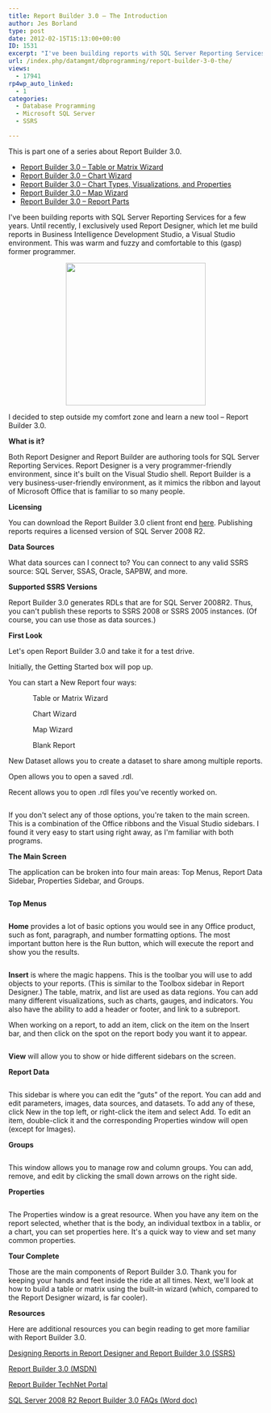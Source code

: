 ```yaml
---
title: Report Builder 3.0 – The Introduction
author: Jes Borland
type: post
date: 2012-02-15T15:13:00+00:00
ID: 1531
excerpt: "I've been building reports with SQL Server Reporting Services for a few years. Until recently, I exclusively used Report Designer, which let me build reports in Business Intelligence Development Studio, a Visual Studio environment. I decided to step outside my comfort zone and learn a new tool - Report Builder 3.0."
url: /index.php/datamgmt/dbprogramming/report-builder-3-0-the/
views:
  - 17941
rp4wp_auto_linked:
  - 1
categories:
  - Database Programming
  - Microsoft SQL Server
  - SSRS

---
```

This is part one of a series about Report Builder 3.0.

  * <a title="Report Builder 3.0 – Table or Matrix Wizard" href="/index.php/datamgmt/dbprogramming/report-builder-3-0-table/" target="_blank">Report Builder 3.0 – Table or Matrix Wizard</a>
  * <a title="Report Builder 3.0 – Chart Wizard" href="/index.php/datamgmt/dbprogramming/report-builder-3-0-chart/" target="_blank">Report Builder 3.0 – Chart Wizard</a>
  * <a title="Report Builder 3.0 – Chart Types, Visualizations, and Properties" href="/index.php/datamgmt/dbprogramming/report-builder-3-0-chart-1/" target="_blank">Report Builder 3.0 – Chart Types, Visualizations, and Properties</a>
  * <a title="Report Builder 3.0 – Map Wizard" href="/index.php/datamgmt/dbprogramming/report-builder-3-0-map/" target="_blank">Report Builder 3.0 – Map Wizard</a>
  * <a title="Report Builder 3.0 – Report Parts" href="/index.php/datamgmt/dbprogramming/mssqlserver/report-builder-3-0-report/" target="_blank">Report Builder 3.0 – Report Parts</a>

I've been building reports with SQL Server Reporting Services for a few years. Until recently, I exclusively used Report Designer, which let me build reports in Business Intelligence Development Studio, a Visual Studio environment. This was warm and fuzzy and comfortable to this (gasp) former programmer.

<p style="text-align: center">
  <img title="Yes, @onpnt, I stole your image!" src="/wp-content/uploads/users/grrlgeek/RB3.0 Intro Programmer.gif" alt="" width="277" height="282" />
</p>

<span style="text-align: center">I decided to step outside my comfort zone and learn a new tool – Report Builder 3.0.</span>

<p class="MsoNormal">
  <strong>What is it? </strong>
</p>

<p class="MsoNormal">
  Both Report Designer and Report Builder are authoring tools for SQL Server Reporting Services. Report Designer is a very programmer-friendly environment, since it's built on the Visual Studio shell. Report Builder is a very business-user-friendly environment, as it mimics the ribbon and layout of Microsoft Office that is familiar to so many people.
</p>

<p class="MsoNormal">
  <strong>Licensing </strong>
</p>

<p class="MsoNormal">
  You can download the Report Builder 3.0 client front end <a href="http://www.microsoft.com/download/en/details.aspx?id=6116">here</a>. Publishing reports requires a licensed version of SQL Server 2008 R2.
</p>

<p class="MsoNormal">
  <strong>Data Sources </strong>
</p>

<p class="MsoNormal">
  What data sources can I connect to? You can connect to any valid SSRS source: SQL Server, SSAS, Oracle, SAPBW, and more.
</p>

<p class="MsoNormal">
  <strong>Supported SSRS Versions </strong>
</p>

<p class="MsoNormal">
  Report Builder 3.0 generates RDLs that are for SQL Server 2008R2. Thus, you can't publish these reports to SSRS 2008 or SSRS 2005 instances. (Of course, you can use those as data sources.)
</p>

<p class="MsoNormal">
  <strong>First Look </strong>
</p>

<p class="MsoNormal">
  Let's open Report Builder 3.0 and take it for a test drive.
</p>

<p class="MsoNormal">
  Initially, the Getting Started box will pop up.
</p>

<p class="MsoNormal">
  You can start a New Report four ways:
</p>

<p class="MsoNormal" style="text-indent: .5in">
  Table or Matrix Wizard
</p>

<p class="MsoNormal" style="text-indent: .5in">
  Chart Wizard
</p>

<p class="MsoNormal" style="text-indent: .5in">
  Map Wizard
</p>

<p class="MsoNormal" style="text-indent: .5in">
  Blank Report
</p>

<p class="MsoNormal">
  New Dataset allows you to create a dataset to share among multiple reports.
</p>

Open allows you to open a saved .rdl.

Recent allows you to open .rdl files you've recently worked on.

<p class="MsoNormal">
  <img src="/wp-content/uploads/users/grrlgeek/RB3%20Start.JPG?mtime=1329269464" alt="" />
</p>

<p class="MsoNormal">
  If you don't select any of those options, you're taken to the main screen. This is a combination of the Office ribbons and the Visual Studio sidebars. I found it very easy to start using right away, as I'm familiar with both programs.
</p>

<p class="MsoNormal">
  <strong>The Main Screen </strong>
</p>

<p class="MsoNormal">
  The application can be broken into four main areas: Top Menus, Report Data Sidebar, Properties Sidebar, and Groups.
</p>

<p class="MsoNormal">
  <img src="/wp-content/uploads/users/grrlgeek/RB3MainScreen.JPG" alt="" />
</p>

<p class="MsoNormal">
  <strong>Top Menus </strong>
</p>

<p class="MsoNormal">
  <img src="/wp-content/uploads/users/grrlgeek/RB3Main Home.JPG" alt="" />
</p>

<p class="MsoNormal">
  <strong>Home</strong> provides a lot of basic options you would see in any Office product, such as font, paragraph, and number formatting options. The most important button here is the Run button, which will execute the report and show you the results.
</p>

<p class="MsoNormal">
  <img src="/wp-content/uploads/users/grrlgeek/RB3Main Insert.JPG" alt="" />
</p>

<p class="MsoNormal">
  <strong>Insert</strong> is where the magic happens. This is the toolbar you will use to add objects to your reports. (This is similar to the Toolbox sidebar in Report Designer.) The table, matrix, and list are used as data regions. You can add many different visualizations, such as charts, gauges, and indicators. You also have the ability to add a header or footer, and link to a subreport.
</p>

<p class="MsoNormal">
  When working on a report, to add an item, click on the item on the Insert bar, and then click on the spot on the report body you want it to appear.
</p>

<p class="MsoNormal">
  <img src="/wp-content/uploads/users/grrlgeek/RB3Main View.JPG" alt="" />
</p>

<p class="MsoNormal">
  <strong>View</strong> will allow you to show or hide different sidebars on the screen.
</p>

<p class="MsoNormal">
  <strong>Report Data </strong>
</p>

<p class="MsoNormal">
  <img src="/wp-content/uploads/users/grrlgeek/RB3ReportData.JPG" alt="" />
</p>

<p class="MsoNormal">
  This sidebar is where you can edit the “guts” of the report. You can add and edit parameters, images, data sources, and datasets. To add any of these, click New in the top left, or right-click the item and select Add. To edit an item, double-click it and the corresponding Properties window will open (except for Images).
</p>

<p class="MsoNormal">
  <strong>Groups </strong>
</p>

<p class="MsoNormal">
  <img src="/wp-content/uploads/users/grrlgeek/RB3Main%20Groups.JPG?mtime=1329270156" alt="" />
</p>

<p class="MsoNormal">
  This window allows you to manage row and column groups. You can add, remove, and edit by clicking the small down arrows on the right side.
</p>

<p class="MsoNormal">
  <strong>Properties </strong>
</p>

<p class="MsoNormal">
  <img src="/wp-content/uploads/users/grrlgeek/RB3 Main Properties.JPG" alt="" />
</p>

<p class="MsoNormal">
  The Properties window is a great resource. When you have any item on the report selected, whether that is the body, an individual textbox in a tablix, or a chart, you can set properties here. It's a quick way to view and set many common properties.
</p>

<p class="MsoNormal">
  <strong>Tour Complete </strong>
</p>

<p class="MsoNormal">
  Those are the main components of Report Builder 3.0. Thank you for keeping your hands and feet inside the ride at all times. Next, we'll look at how to build a table or matrix using the built-in wizard (which, compared to the Report Designer wizard, is far cooler).
</p>

<p class="MsoNormal">
  <strong>Resources</strong>
</p>

<p class="MsoNormal">
  Here are additional resources you can begin reading to get more familiar with Report Builder 3.0.
</p>

<p class="MsoNormal">
  <a href="http://msdn.microsoft.com/en-us/library/ms159253.aspx">Designing Reports in Report Designer and Report Builder 3.0 (SSRS)</a>
</p>

<p class="MsoNormal">
  <a href="http://msdn.microsoft.com/en-us/library/dd207008.aspx">Report Builder 3.0 (MSDN)</a>
</p>

<p class="MsoNormal">
  <a href="http://technet.microsoft.com/en-us/ff657833.aspx">Report Builder TechNet Portal</a>
</p>

<p class="MsoNormal">
  <a href="http://www.google.com/url?sa=t&rct=j&q=&esrc=s&source=web&cd=1&ved=0CCsQFjAA&url=http%3A%2F%2Fdownload.microsoft.com%2Fdownload%2F7%2FF%2FD%2F7FDAA75C-1273-4DFE-8EC6-D9699C3EE47F%2FSQL_Server_2008_R2_Report_Builder_3_0FAQs.docx&ei=ew4vT_PFBOnd0QH6uvDoCg&usg=AFQjCNE4Ezq7rKhK_3vX7UpnOAOyAov-IA">SQL Server 2008 R2 Report Builder 3.0 FAQs (Word doc)</a>
</p>
